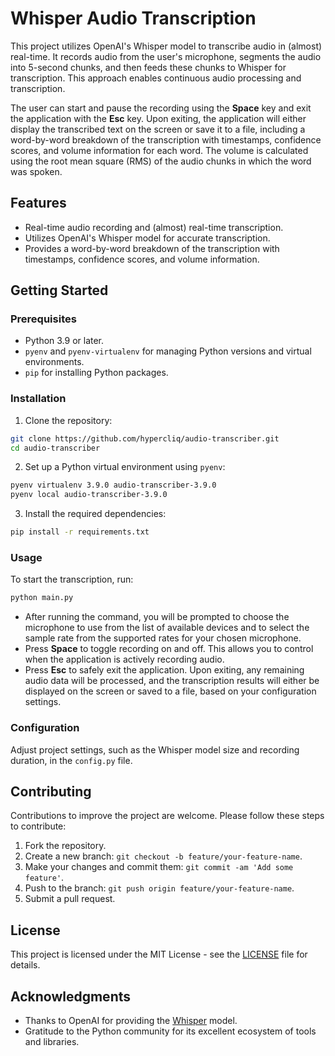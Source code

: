 # Whisper Audio Transcription

This project utilizes OpenAI's Whisper model to transcribe audio in (almost) real-time. It records audio from the user's microphone, segments the audio into 5-second chunks, and then feeds these chunks to Whisper for transcription. This approach enables continuous audio processing and transcription.

The user can start and pause the recording using the **Space** key and exit the application with the **Esc** key. Upon exiting, the application will either display the transcribed text on the screen or save it to a file, including a word-by-word breakdown of the transcription with timestamps, confidence scores, and volume information for each word. The volume is calculated using the root mean square (RMS) of the audio chunks in which the word was spoken.

## Features

- Real-time audio recording and (almost) real-time transcription.
- Utilizes OpenAI's Whisper model for accurate transcription.
- Provides a word-by-word breakdown of the transcription with timestamps, confidence scores, and volume information.


## Getting Started

### Prerequisites

- Python 3.9 or later.
- `pyenv` and `pyenv-virtualenv` for managing Python versions and virtual environments.
- `pip` for installing Python packages.

### Installation

1. Clone the repository:

```sh
git clone https://github.com/hypercliq/audio-transcriber.git
cd audio-transcriber
```

2. Set up a Python virtual environment using `pyenv`:

```sh
pyenv virtualenv 3.9.0 audio-transcriber-3.9.0
pyenv local audio-transcriber-3.9.0
```

3. Install the required dependencies:

```sh
pip install -r requirements.txt
```

### Usage

To start the transcription, run:

```sh
python main.py
```

- After running the command, you will be prompted to choose the microphone to use from the list of available devices and to select the sample rate from the supported rates for your chosen microphone.
- Press **Space** to toggle recording on and off. This allows you to control when the application is actively recording audio.
- Press **Esc** to safely exit the application. Upon exiting, any remaining audio data will be processed, and the transcription results will either be displayed on the screen or saved to a file, based on your configuration settings.

### Configuration

Adjust project settings, such as the Whisper model size and recording duration, in the `config.py` file.

## Contributing

Contributions to improve the project are welcome. Please follow these steps to contribute:

1. Fork the repository.
2. Create a new branch: `git checkout -b feature/your-feature-name`.
3. Make your changes and commit them: `git commit -am 'Add some feature'`.
4. Push to the branch: `git push origin feature/your-feature-name`.
5. Submit a pull request.

## License

This project is licensed under the MIT License - see the [LICENSE](LICENSE) file for details.

## Acknowledgments

- Thanks to OpenAI for providing the [Whisper](https://github.com/openai/whisper) model.
- Gratitude to the Python community for its excellent ecosystem of tools and libraries.
